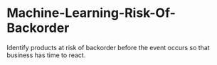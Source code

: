 # Machine-Learning-Risk-Of-Backorder
Identify products at risk of backorder before the event occurs so that business has time to react.
